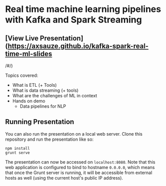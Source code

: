 # Real time machine learning pipelines with Kafka and Spark Streaming

## [View Live Presentation](https://axsauze.github.io/kafka-spark-real-time-ml-slides
/#/)

Topics covered:

* What is ETL (+ Tools)
* What is data streaming (+ tools)
* What are the challenges of ML in context
* Hands on demo
    * Data pipelines for NLP

## Running Presentation

You can also run the presentation on a local web server. Clone this repository and run the presentation like so:

```
npm install
grunt serve
```

The presentation can now be accessed on `localhost:8080`. Note that this web application is configured to bind to hostname `0.0.0.0`, which means that once the Grunt server is running, it will be accessible from external hosts as well (using the current host's public IP address).

